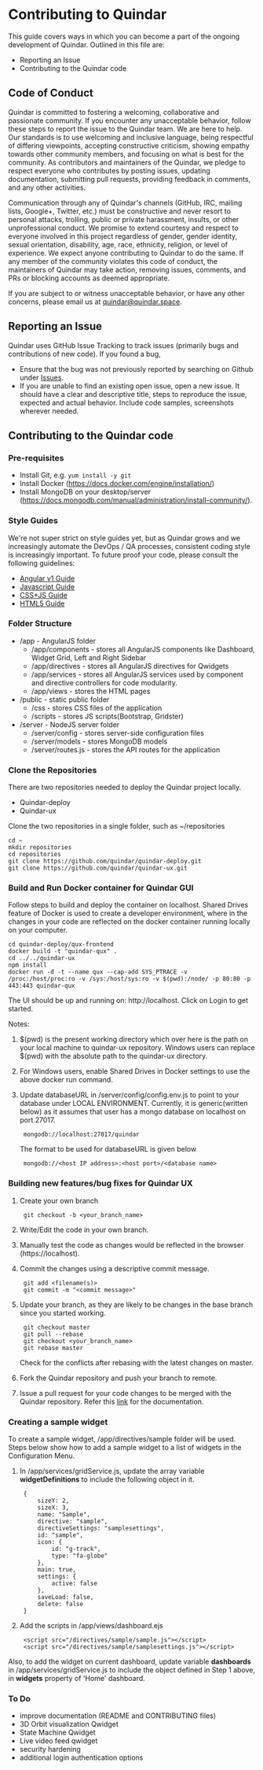# Contributing to Quindar

This guide covers ways in which you can become a part of the ongoing development of Quindar. Outlined in this file are:
* Reporting an Issue
* Contributing to the Quindar code


## Code of Conduct

Quindar is committed to fostering a welcoming, collaborative and passionate community. If you encounter any unacceptable behavior, follow these steps to report the issue to the Quindar team. We are here to help. Our standards is to use welcoming and inclusive language, being respectful of differing viewpoints, accepting constructive criticism, showing empathy towards other community members, and focusing on what is best for the community. As contributors and maintainers of the Quindar, we pledge to respect everyone who contributes by posting issues, updating documentation, submitting pull requests, providing feedback in comments, and any other activities.

Communication through any of Quindar's channels (GitHub, IRC, mailing lists, Google+, Twitter, etc.) must be constructive and never resort to personal attacks, trolling, public or private harassment, insults, or other unprofessional conduct. We promise to extend courtesy and respect to everyone involved in this project regardless of gender, gender identity, sexual orientation, disability, age, race, ethnicity, religion, or level of experience. We expect anyone contributing to Quindar to do the same. If any member of the community violates this code of conduct, the maintainers of Quindar may take action, removing issues, comments, and PRs or blocking accounts as deemed appropriate.

If you are subject to or witness unacceptable behavior, or have any other concerns, please email us at quindar@quindar.space.


## Reporting an Issue
Quindar uses GitHub Issue Tracking to track issues (primarily bugs and contributions of new code). 
If you found a bug,
* Ensure that the bug was not previously reported by searching on Github under [Issues](https://github.com/quindar/quindar-ux/issues).
* If you are unable to find an existing open issue, open a new issue. It should have a clear and descriptive title, steps to reproduce the issue, expected and actual behavior. Include code samples, screenshots wherever needed.

## Contributing to the Quindar code

### Pre-requisites

* Install Git, e.g. `yum install -y git`
* Install Docker (https://docs.docker.com/engine/installation/)
* Install MongoDB on your desktop/server (https://docs.mongodb.com/manual/administration/install-community/). 

### Style Guides
We're not super strict on style guides yet, but as Quindar grows and we increasingly automate the DevOps / QA processes, consistent coding style is increasingly important. To future proof your code, please consult the following guidelines:

* [Angular v1 Guide](https://github.com/johnpapa/angular-styleguide/blob/master/a1/README.md)
* [Javascript Guide](https://google.github.io/styleguide/jsguide.html)
* [CSS+JS Guide](https://github.com/airbnb/javascript/tree/master/css-in-javascript)
* [HTML5 Guide](https://www.w3schools.com/html/html5_syntax.asp)

### Folder Structure
* /app - AngularJS folder 
  * /app/components - stores all AngularJS components like Dashboard, Widget Grid, Left and Right Sidebar
  * /app/directives - stores all AngularJS directives for Qwidgets
  * /app/services - stores all AngularJS services used by component and directive controllers for code modularity.
  * /app/views - stores the HTML pages
* /public - static public folder
  * /css - stores CSS files of the application
  * /scripts - stores JS scripts(Bootstrap, Gridster)
* /server - NodeJS server folder
  * /server/config - stores server-side configuration files
  * /server/models - stores MongoDB models
  * /server/routes.js - stores the API routes for the application

### Clone the Repositories
There are two repositories needed to deploy the Quindar project locally. 
* Quindar-deploy
* Quindar-ux

Clone the two repositories in a single folder, such as ~/repositories

    cd ~
    mkdir repositories
    cd repositories
    git clone https://github.com/quindar/quindar-deploy.git
    git clone https://github.com/quindar/quindar-ux.git
    
### Build and Run Docker container for Quindar GUI
Follow steps to build and deploy the container on localhost. Shared Drives feature of Docker is used to create a developer environment, where in the changes in your code are reflected on the docker container running locally on your computer.

    cd quindar-deploy/qux-frontend
    docker build -t "quindar-qux" .
    cd ../../quindar-ux
    npm install
    docker run -d -t --name qux --cap-add SYS_PTRACE -v /proc:/host/proc:ro -v /sys:/host/sys:ro -v $(pwd):/node/ -p 80:80 -p 443:443 quindar-qux

The UI should be up and running on: http://<span></span>localhost. Click on Login to get started.

Notes:

1. $(pwd) is the present working directory which over here is the path on your local machine to quindar-ux repository. Windows users can replace $(pwd) with the absolute path to the quindar-ux directory. 

2. For Windows users, enable Shared Drives in Docker settings to use the above docker run command.

3. Update databaseURL in /server/config/config.env.js to point to your database under LOCAL ENVIRONMENT. Currently, it is generic(written below) as it assumes that user has a mongo database on localhost on port 27017.

        mongodb://localhost:27017/quindar
        
    The format to be used for databaseURL is given below

        mongodb://<host IP address>:<host port>/<database name>

### Building new features/bug fixes for Quindar UX
1. Create your own branch

        git checkout -b <your_branch_name>

2. Write/Edit the code in your own branch.
3. Manually test the code as changes would be reflected in the browser (https://<span></span>localhost).
4. Commit the changes using a descriptive commit message.
        
        git add <filename(s)>
        git commit -m "<commit message>"

5. Update your branch, as they are likely to be changes in the base branch since you started working.

        git checkout master
        git pull --rebase
        git checkout <your_branch_name>
        git rebase master

    Check for the conflicts after rebasing with the latest changes on master.
6. Fork the Quindar repository and push your branch to remote.
7. Issue a pull request for your code changes to be merged with the Quindar repository. Refer this [link](https://help.github.com/articles/creating-a-pull-request-from-a-fork/) for the documentation.


### Creating a sample widget
To create a sample widget, /app/directives/sample folder will be used. Steps below show how to add a sample widget to a list of widgets in the Configuration Menu.

1. In /app/services/gridService.js, update the array variable **widgetDefinitions** to include the following object in it.

        {
            sizeY: 2,
            sizeX: 3,
            name: "Sample",
            directive: "sample",
            directiveSettings: "samplesettings",
            id: "sample",
            icon: {
                id: "g-track",
                type: "fa-globe"
            },
            main: true,
            settings: {
                active: false
            },
            saveLoad: false,
            delete: false
        }

2. Add the scripts in /app/views/dashboard.ejs

        <script src="/directives/sample/sample.js"></script>
        <script src="/directives/sample/samplesettings.js"></script>

Also, to add the widget on current dashboard, update variable **dashboards** in /app/services/gridService.js to include the object defined in Step 1 above, in **widgets** property of 'Home' dashboard.


### To Do

* improve documentation (README and CONTRIBUTING files)
* 3D Orbit visualization Qwidget
* State Machine Qwidget
* Live video feed qwidget
* security hardening
* additional login authentication options
